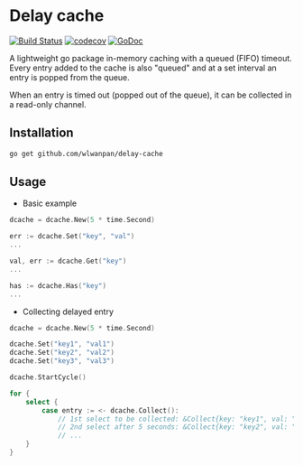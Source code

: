 # Delay cache

[![Build Status](https://travis-ci.org/wlwanpan/delay-cache.svg?branch=master)](https://travis-ci.org/wlwanpan/delay-cache)
[![codecov](https://codecov.io/gh/wlwanpan/delay-cache/branch/master/graph/badge.svg)](https://codecov.io/gh/wlwanpan/delay-cache)
[![GoDoc](https://godoc.org/github.com/wlwanpan/delay-cache?status.svg)](https://godoc.org/github.com/wlwanpan/delay-cache)

A lightweight go package in-memory caching with a queued (FIFO) timeout.
Every entry added to the cache is also "queued" and at a set interval
an entry is popped from the queue.

When an entry is timed out (popped out of the queue), it can be collected
in a read-only channel.

## Installation
```bash
go get github.com/wlwanpan/delay-cache
```

## Usage

- Basic example
```go
dcache = dcache.New(5 * time.Second)

err := dcache.Set("key", "val")
...

val, err := dcache.Get("key")
...

has := dcache.Has("key")
...
```

- Collecting delayed entry
```go
dcache = dcache.New(5 * time.Second)

dcache.Set("key1", "val1")
dcache.Set("key2", "val2")
dcache.Set("key3", "val3")

dcache.StartCycle()

for {
    select {
        case entry := <- dcache.Collect():
            // 1st select to be collected: &Collect{key: "key1", val: "val1"}
            // 2nd select after 5 seconds: &Collect{key: "key2", val: "val3"}
            // ...
    }
}

```
